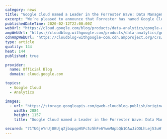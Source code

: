 ```yaml
---
category: news
title: "Google Cloud named a Leader in the Forrester Wave: Data Management for Analytics"
excerpt: "We’re pleased to announce that Forrester has named Google Cloud a Leader in its report, The Forrester Wave™: Data Management for Analytics (DMA) Q1, 2020. This is the first DMA Wave Forrester is publishing and it assesses Google Cloud’s broader data analytics portfolio, with BigQuery at the heart. In"
publishedDateTime: 2020-02-12T22:00:00Z
webUrl: "https://cloud.google.com/blog/products/data-analytics/google-a-leader-in-forrester-wave-data-management-for-analytics/"
ampWebUrl: "https://cloudblog.withgoogle.com/products/data-analytics/google-a-leader-in-forrester-wave-data-management-for-analytics/amp/"
cdnAmpWebUrl: "https://cloudblog-withgoogle-com.cdn.ampproject.org/c/s/cloudblog.withgoogle.com/products/data-analytics/google-a-leader-in-forrester-wave-data-management-for-analytics/amp/"
type: article
quality: 144
heat: 144
published: true

provider:
  name: Official Blog
  domain: cloud.google.com

topics:
  - Google Cloud
  - Analytics

images:
  - url: "https://storage.googleapis.com/gweb-cloudblog-publish/original_images/Google_Cloud-01_q1Ox36D.png"
    width: 2084
    height: 1157
    title: "Google Cloud named a Leader in the Forrester Wave: Data Management for Analytics"

secured: "71TUGjeYnUj8BUjqZjbapqpHSFc5z5hFe6YwmMApbQb1OAwJiOOLhLej53uHfDjJ9lNV+8lN0DHDYYQXAji1+FYhOTwyf461XIbgV4eNNh1BNWL1LPr86mRK48PoyvDaaLMH0lnBfwKFd0kcR16CCcn9X36hgdxcMZce4vU6Vla7UjeOJWjz3BGXMtoKQLDEuV88fEB8DwwhjmOFxKTRe5VbPpNYx4vDCmfKPTjGjrX+LWLaczMPPNWYXI7UKrAVMVribtubpFxXaEd7lttMKxmlhcZjoCv/bm4+r78vsZzDKcsk3SCLrd+rTckQCcOe+j41jWxWgOHREpdpj6YHCw==;rbLEGI6vHV8ntrWZHHJOoA=="
---
```


